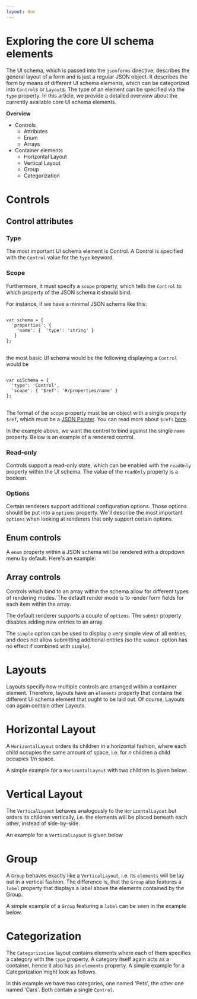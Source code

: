 ```yaml
---
layout: doc
---
```

Exploring the core UI schema elements
=====================================

The UI schema, which is passed into the `jsonforms` directive, describes
the general layout of a form and is just a regular JSON object.
It describes the form by means of different UI schema elements, which can be 
categorized into `Control`s or `Layout`s. The type of an element
can be specified via the `type` property.
In this article, we provide a detailed overview about the currently 
available core UI schema elements.

<strong>Overview</strong>

 * Controls
   - Attributes
   - Enum
   - Arrays
 * Container elements
   - Horizontal Layout
   - Vertical Layout
   - Group
   - Categorization

# Controls

## Control attributes

### Type
The most important UI schema element is Control. A Control is 
specified with the `Control` value for the `type` keyword. 

### Scope
Furthermore, it must specify a `scope` property, which tells the 
`Control` to which property of the JSON schema it should bind.

For instance, if we have a minimal JSON schema like this:
<pre>
<code class="language-typescript">
var schema = {
  'properties': { 
    'name': {  'type': 'string' }
   }
};
</code>
</pre>
the most basic UI schema would be the following displaying a `Control` 
would be
<pre>
<code class="language-typescript">
var uiSchema = {
  'type': 'Control',
  'scope': { '$ref': '#/properties/name' }
};
</code>
</pre>

The format of the `scope` property must be an object with a single
property `$ref`, which must be a [JSON Pointer](https://tools.ietf.org/html/rfc6901). 
You can read more about `$refs` [here](https://spacetelescope.github.io/understanding-json-schema/structuring.html).

In the example above, we want the control to bind against the single `name`
property. Below is an example of a rendered control.

<div ng-controller='UiSchemaController as vm' class='example' >
  <listing-control schema='vm.example1.schema' 
                   uischema='vm.example1.uischema' 
                   data='vm.example1.data'>
  </listing-control>
</div>

### Read-only
 
Controls support a read-only state, which can be enabled with the `readOnly` 
property within the UI schema. The value of the `readOnly` property
is a boolean.
 
<div ng-controller='UiSchemaController as vm' class='example'>
  <listing-control schema='vm.example2.schema' 
                   uischema='vm.example2.uischema' 
                   data='vm.example2.data'>
  </listing-control>
</div> 
 
### Options
Certain renderers support additional configuration options. 
Those options should be put into a `options` property. 
We'll describe the most important `options` when looking at renderers
that only support certain options.

## Enum controls
A `enum` property within a JSON schema will be rendered with a dropdown
 menu by default. Here's an example:
 
<div ng-controller='UiSchemaController as vm' class='example'>
  <listing-control schema='vm.example3.schema' 
                   uischema='vm.example3.uischema' 
                   data='vm.example3.data'>
  </listing-control>
</div>  

## Array controls
Controls which bind to an array within the schema allow for different types of rendering modes.
The default render mode is to render form fields for each item within the array.

<div ng-controller='UiSchemaController as vm' class='example'>
  <listing-control schema='vm.example4.schema' 
                   uischema='vm.example4.uischema' 
                   data='vm.example4.data'>
  </listing-control>
</div>

The default renderer supports a couple of `options`. The `submit` property
disables adding new entries to an array.

<div ng-controller='UiSchemaController as vm' class='example'>
  <listing-control schema='vm.example4b.schema' 
                   uischema='vm.example4b.uischema' 
                   data='vm.example4b.data'>
  </listing-control>
</div>

The `simple` option can be used to display a very simple view of all entries, 
and does not allow submitting additional entries (so the `submit `option has no
effect if combined with `simple`).

<div ng-controller='UiSchemaController as vm' class='example'>
  <listing-control schema='vm.example5.schema' 
                   uischema='vm.example5.uischema' 
                   data='vm.example5.data'>
  </listing-control>
</div>

# <a name="layouts"></a> Layouts
Layouts specify how multiple controls are arranged within a container
element. Therefore, layouts have an `elements` property that contains 
the different UI schema element that ought to be laid out. 
Of course, Layouts can again contain other Layouts.

# <a name="horizontal-layout"></a> Horizontal Layout 
 
A `HorizontalLayout` orders its children in a horizontal fashion, where
each child occupies the same amount of space, i.e. for *n* children
a child occupies *1/n* space.
 
A simple example for a `HorizontalLayout` with two children 
is given below:

<div ng-controller='UiSchemaController as vm' class='example'>
  <listing-control schema='vm.example6.schema' 
                   uischema='vm.example6.uischema' 
                   data='vm.example6.data'>
  </listing-control>
</div>
 

# <a name="vertical-layout"></a> Vertical Layout
The `VerticalLayout` behaves analogously to the `HorizontalLayout` but 
orders its children vertically, i.e. the elements will be placed beneath
each other, instead of side-by-side.

An example for a `VerticalLayout` is given below
 
<div ng-controller='UiSchemaController as vm' class='example'>
   <listing-control schema='vm.example7.schema' 
                    uischema='vm.example7.uischema' 
                    data='vm.example7.data'>
   </listing-control>
</div>
 
# <a name="group"></a> Group
A `Group` behaves exactly like a `VerticalLayout`, i.e. its `elements`
will be lay out in a vertical fashion. The difference is, that the 
`Group` also features a `label` property that displays a label above
the elements contained by the Group.

A simple example of a `Group` featuring a `label` can be seen in the 
example below.

<div ng-controller='UiSchemaController as vm' class='example'>
  <listing-control schema='vm.example8.schema' 
                   uischema='vm.example8.uischema' 
                   data='vm.example8.data'>
  </listing-control>
</div>
 
 <a name="categorization"></a>
# Categorization
The `Categorization` layout contains elements where each of them 
specifies a category with the `type` property. A category itself again 
acts as a container, hence it also has an `elements` property. A simple 
example for a Categorization might look as follows.

<div ng-controller='UiSchemaController as vm' class='example'>
  <listing-control schema='vm.example9.schema' 
                   uischema='vm.example9.uischema' 
                   data='vm.example9.data'>
  </listing-control>
</div>

In this example we have two categories, one named 'Pets', the other one 
named 'Cars'. Both contain a single `Control`.
